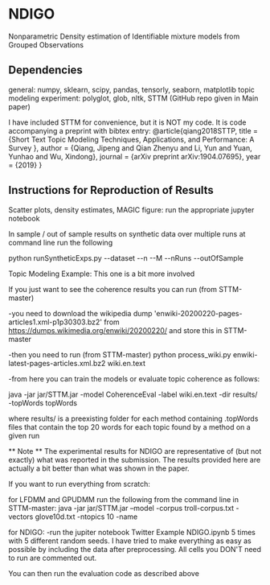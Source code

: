 # NDIGO
Nonparametric Density estimation of Identifiable mixture models from Grouped Observations

## Dependencies
general: numpy, sklearn, scipy, pandas, tensorly, seaborn, matplotlib
topic modeling experiment: polyglot, glob, nltk, STTM (GitHub repo given in Main paper)

I have included STTM for convenience, but it is NOT my code. It is code accompanying a preprint with bibtex entry:
@article{qiang2018STTP,
  title =  {Short Text Topic Modeling Techniques, Applications, and Performance: A Survey },
  author = {Qiang, Jipeng and 
            Qian Zhenyu and
            Li, Yun and 
            Yuan, Yunhao and 
            Wu, Xindong},
  journal = {arXiv preprint arXiv:1904.07695},
  year  =  {2019}
}

## Instructions for Reproduction of Results

Scatter plots, density estimates, MAGIC figure:
run the appropriate jupyter notebook 

In sample / out of sample results on synthetic data over multiple runs
at command line run the following

python runSyntheticExps.py --dataset <dataset name> --n <number of samples> --M <number of mixture components> --nRuns <number of runs> --outOfSample <True or False>

Topic Modeling Example:
This one is a bit more involved

If you just want to see the coherence results you can run (from STTM-master)

-you need to download the wikipedia dump 'enwiki-20200220-pages-articles1.xml-p1p30303.bz2' from https://dumps.wikimedia.org/enwiki/20200220/
and store this in STTM-master

-then you need to run (from STTM-master)
python process_wiki.py enwiki-latest-pages-articles.xml.bz2 wiki.en.text

-from here you can train the models or evaluate topic coherence as follows:

java -jar jar/STTM.jar -model CoherenceEval -label wiki.en.text -dir <Method Here>results/ -topWords topWords

where <Method Here>results/ is a preexisting folder for each method containing .topWords files that contain the top 20 words for each topic found by a method on a given run

** Note **
The experimental results for NDIGO are representative of (but not exactly) what was reported in the submission. The results provided here are actually a bit better than what was shown in the paper.

If you want to run everything from scratch:

for LFDMM and GPUDMM run the following from the command line in STTM-master:
java -jar jar/STTM.jar –model <GPUDMM or LFDMM> -corpus troll-corpus.txt -vectors glove10d.txt -ntopics 10 -name <output file name>

for NDIGO:
-run the jupiter notebook Twitter Example NDIGO.ipynb 5 times with 5 different random seeds. I have tried to make everything as easy as possible by including the data after preprocessing. All cells you DON'T need to run are commented out.

You can then run the evaluation code as described above

